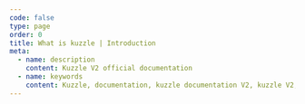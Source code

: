 ```yaml
---
code: false
type: page
order: 0
title: What is kuzzle | Introduction
meta:
  - name: description
    content: Kuzzle V2 official documentation
  - name: keywords
    content: Kuzzle, documentation, kuzzle documentation V2, kuzzle V2, what is kuzzle, kuzzle v2 guide, kuzzle v2 tutorial
---
```


<Redirect to="/core/2/guides/introduction/what-is-kuzzle/" />
